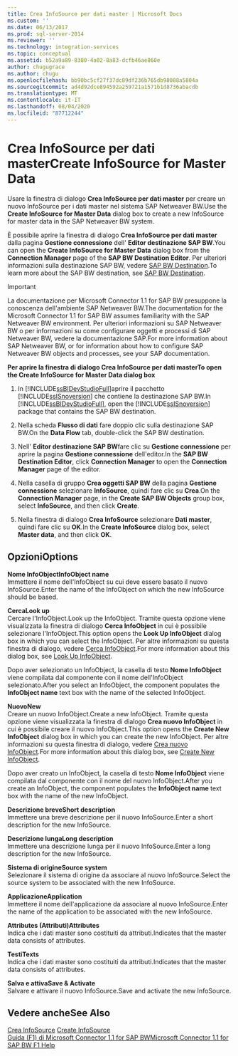 ```yaml
---
title: Crea InfoSource per dati master | Microsoft Docs
ms.custom: ''
ms.date: 06/13/2017
ms.prod: sql-server-2014
ms.reviewer: ''
ms.technology: integration-services
ms.topic: conceptual
ms.assetid: b52a9a89-8380-4a02-8a83-dcfb46ae860e
author: chugugrace
ms.author: chugu
ms.openlocfilehash: bb90bc5cf27f37dc89df236b765db98088a5804a
ms.sourcegitcommit: ad4d92dce894592a259721a1571b1d8736abacdb
ms.translationtype: MT
ms.contentlocale: it-IT
ms.lasthandoff: 08/04/2020
ms.locfileid: "87712244"
---
```

# <a name="create-infosource-for-master-data"></a><span data-ttu-id="af6a4-102">Crea InfoSource per dati master</span><span class="sxs-lookup"><span data-stu-id="af6a4-102">Create InfoSource for Master Data</span></span>
  <span data-ttu-id="af6a4-103">Usare la finestra di dialogo **Crea InfoSource per dati master** per creare un nuovo InfoSource per i dati master nel sistema SAP Netweaver BW.</span><span class="sxs-lookup"><span data-stu-id="af6a4-103">Use the **Create InfoSource for Master Data** dialog box to create a new InfoSource for master data in the SAP Netweaver BW system.</span></span>  
  
 <span data-ttu-id="af6a4-104">È possibile aprire la finestra di dialogo **Crea InfoSource per dati master** dalla pagina **Gestione connessione** dell' **Editor destinazione SAP BW**.</span><span class="sxs-lookup"><span data-stu-id="af6a4-104">You can open the **Create InfoSource for Master Data** dialog box from the **Connection Manager** page of the **SAP BW Destination Editor**.</span></span> <span data-ttu-id="af6a4-105">Per ulteriori informazioni sulla destinazione SAP BW, vedere [SAP BW Destination](sap-bw-destination.md).</span><span class="sxs-lookup"><span data-stu-id="af6a4-105">To learn more about the SAP BW destination, see [SAP BW Destination](sap-bw-destination.md).</span></span>  
  
> [!IMPORTANT]  
>  <span data-ttu-id="af6a4-106">La documentazione per Microsoft Connector 1.1 for SAP BW presuppone la conoscenza dell'ambiente SAP Netweaver BW.</span><span class="sxs-lookup"><span data-stu-id="af6a4-106">The documentation for the Microsoft Connector 1.1 for SAP BW assumes familiarity with the SAP Netweaver BW environment.</span></span> <span data-ttu-id="af6a4-107">Per ulteriori informazioni su SAP Netweaver BW o per informazioni su come configurare oggetti e processi di SAP Netweaver BW, vedere la documentazione SAP.</span><span class="sxs-lookup"><span data-stu-id="af6a4-107">For more information about SAP Netweaver BW, or for information about how to configure SAP Netweaver BW objects and processes, see your SAP documentation.</span></span>  
  
 <span data-ttu-id="af6a4-108">**Per aprire la finestra di dialogo Crea InfoSource per dati master**</span><span class="sxs-lookup"><span data-stu-id="af6a4-108">**To open the Create InfoSource for Master Data dialog box**</span></span>  
  
1.  <span data-ttu-id="af6a4-109">In [!INCLUDE[ssBIDevStudioFull](../../includes/ssbidevstudiofull-md.md)]aprire il pacchetto [!INCLUDE[ssISnoversion](../../includes/ssisnoversion-md.md)] che contiene la destinazione SAP BW.</span><span class="sxs-lookup"><span data-stu-id="af6a4-109">In [!INCLUDE[ssBIDevStudioFull](../../includes/ssbidevstudiofull-md.md)], open the [!INCLUDE[ssISnoversion](../../includes/ssisnoversion-md.md)] package that contains the SAP BW destination.</span></span>  
  
2.  <span data-ttu-id="af6a4-110">Nella scheda **Flusso di dati** fare doppio clic sulla destinazione SAP BW.</span><span class="sxs-lookup"><span data-stu-id="af6a4-110">On the **Data Flow** tab, double-click the SAP BW destination.</span></span>  
  
3.  <span data-ttu-id="af6a4-111">Nell' **Editor destinazione SAP BW**fare clic su **Gestione connessione** per aprire la pagina **Gestione connessione** dell'editor.</span><span class="sxs-lookup"><span data-stu-id="af6a4-111">In the **SAP BW Destination Editor**, click **Connection Manager** to open the **Connection Manager** page of the editor.</span></span>  
  
4.  <span data-ttu-id="af6a4-112">Nella casella di gruppo **Crea oggetti SAP BW** della pagina **Gestione connessione** selezionare **InfoSource**, quindi fare clic su **Crea**.</span><span class="sxs-lookup"><span data-stu-id="af6a4-112">On the **Connection Manager** page, in the **Create SAP BW Objects** group box, select **InfoSource**, and then click **Create**.</span></span>  
  
5.  <span data-ttu-id="af6a4-113">Nella finestra di dialogo **Crea InfoSource** selezionare **Dati master**, quindi fare clic su **OK**.</span><span class="sxs-lookup"><span data-stu-id="af6a4-113">In the **Create InfoSource** dialog box, select **Master data**, and then click **OK**.</span></span>  
  
## <a name="options"></a><span data-ttu-id="af6a4-114">Opzioni</span><span class="sxs-lookup"><span data-stu-id="af6a4-114">Options</span></span>  
 <span data-ttu-id="af6a4-115">**Nome InfoObject**</span><span class="sxs-lookup"><span data-stu-id="af6a4-115">**InfoObject name**</span></span>  
 <span data-ttu-id="af6a4-116">Immettere il nome dell'InfoObject su cui deve essere basato il nuovo InfoSource.</span><span class="sxs-lookup"><span data-stu-id="af6a4-116">Enter the name of the InfoObject on which the new InfoSource should be based.</span></span>  
  
 <span data-ttu-id="af6a4-117">**Cerca**</span><span class="sxs-lookup"><span data-stu-id="af6a4-117">**Look up**</span></span>  
 <span data-ttu-id="af6a4-118">Cercare l'InfoObject.</span><span class="sxs-lookup"><span data-stu-id="af6a4-118">Look up the InfoObject.</span></span> <span data-ttu-id="af6a4-119">Tramite questa opzione viene visualizzata la finestra di dialogo **Cerca InfoObject** in cui è possibile selezionare l'InfoObject.</span><span class="sxs-lookup"><span data-stu-id="af6a4-119">This option opens the **Look Up InfoObject** dialog box in which you can select the InfoObject.</span></span> <span data-ttu-id="af6a4-120">Per altre informazioni su questa finestra di dialogo, vedere [Cerca InfoObject](look-up-infoobject.md).</span><span class="sxs-lookup"><span data-stu-id="af6a4-120">For more information about this dialog box, see [Look Up InfoObject](look-up-infoobject.md).</span></span>  
  
 <span data-ttu-id="af6a4-121">Dopo aver selezionato un InfoObject, la casella di testo **Nome InfoObject** viene compilata dal componente con il nome dell'InfoObject selezionato.</span><span class="sxs-lookup"><span data-stu-id="af6a4-121">After you select an InfoObject, the component populates the **InfoObject name** text box with the name of the selected InfoObject.</span></span>  
  
 <span data-ttu-id="af6a4-122">**Nuovo**</span><span class="sxs-lookup"><span data-stu-id="af6a4-122">**New**</span></span>  
 <span data-ttu-id="af6a4-123">Creare un nuovo InfoObject.</span><span class="sxs-lookup"><span data-stu-id="af6a4-123">Create a new InfoObject.</span></span> <span data-ttu-id="af6a4-124">Tramite questa opzione viene visualizzata la finestra di dialogo **Crea nuovo InfoObject** in cui è possibile creare il nuovo InfoObject.</span><span class="sxs-lookup"><span data-stu-id="af6a4-124">This option opens the **Create New InfoObject** dialog box in which you can create the new InfoObject.</span></span> <span data-ttu-id="af6a4-125">Per altre informazioni su questa finestra di dialogo, vedere [Crea nuovo InfoObject](create-new-infoobject.md).</span><span class="sxs-lookup"><span data-stu-id="af6a4-125">For more information about this dialog box, see [Create New InfoObject](create-new-infoobject.md).</span></span>  
  
 <span data-ttu-id="af6a4-126">Dopo aver creato un InfoObject, la casella di testo **Nome InfoObject** viene compilata dal componente con il nome del nuovo InfoObject.</span><span class="sxs-lookup"><span data-stu-id="af6a4-126">After you create an InfoObject, the component populates the **InfoObject name** text box with the name of the new InfoObject.</span></span>  
  
 <span data-ttu-id="af6a4-127">**Descrizione breve**</span><span class="sxs-lookup"><span data-stu-id="af6a4-127">**Short description**</span></span>  
 <span data-ttu-id="af6a4-128">Immettere una breve descrizione per il nuovo InfoSource.</span><span class="sxs-lookup"><span data-stu-id="af6a4-128">Enter a short description for the new InfoSource.</span></span>  
  
 <span data-ttu-id="af6a4-129">**Descrizione lunga**</span><span class="sxs-lookup"><span data-stu-id="af6a4-129">**Long description**</span></span>  
 <span data-ttu-id="af6a4-130">Immettere una descrizione lunga per il nuovo InfoSource.</span><span class="sxs-lookup"><span data-stu-id="af6a4-130">Enter a long description for the new InfoSource.</span></span>  
  
 <span data-ttu-id="af6a4-131">**Sistema di origine**</span><span class="sxs-lookup"><span data-stu-id="af6a4-131">**Source system**</span></span>  
 <span data-ttu-id="af6a4-132">Selezionare il sistema di origine da associare al nuovo InfoSource.</span><span class="sxs-lookup"><span data-stu-id="af6a4-132">Select the source system to be associated with the new InfoSource.</span></span>  
  
 <span data-ttu-id="af6a4-133">**Applicazione**</span><span class="sxs-lookup"><span data-stu-id="af6a4-133">**Application**</span></span>  
 <span data-ttu-id="af6a4-134">Immettere il nome dell'applicazione da associare al nuovo InfoSource.</span><span class="sxs-lookup"><span data-stu-id="af6a4-134">Enter the name of the application to be associated with the new InfoSource.</span></span>  
  
 <span data-ttu-id="af6a4-135">**Attributes (Attributi)**</span><span class="sxs-lookup"><span data-stu-id="af6a4-135">**Attributes**</span></span>  
 <span data-ttu-id="af6a4-136">Indica che i dati master sono costituiti da attributi.</span><span class="sxs-lookup"><span data-stu-id="af6a4-136">Indicates that the master data consists of attributes.</span></span>  
  
 <span data-ttu-id="af6a4-137">**Testi**</span><span class="sxs-lookup"><span data-stu-id="af6a4-137">**Texts**</span></span>  
 <span data-ttu-id="af6a4-138">Indica che i dati master sono costituiti da attributi.</span><span class="sxs-lookup"><span data-stu-id="af6a4-138">Indicates that the master data consists of attributes.</span></span>  
  
 <span data-ttu-id="af6a4-139">**Salva e attiva**</span><span class="sxs-lookup"><span data-stu-id="af6a4-139">**Save & Activate**</span></span>  
 <span data-ttu-id="af6a4-140">Salvare e attivare il nuovo InfoSource.</span><span class="sxs-lookup"><span data-stu-id="af6a4-140">Save and activate the new InfoSource.</span></span>  
  
## <a name="see-also"></a><span data-ttu-id="af6a4-141">Vedere anche</span><span class="sxs-lookup"><span data-stu-id="af6a4-141">See Also</span></span>  
 <span data-ttu-id="af6a4-142">[Crea InfoSource](create-infosource.md) </span><span class="sxs-lookup"><span data-stu-id="af6a4-142">[Create InfoSource](create-infosource.md) </span></span>  
 [<span data-ttu-id="af6a4-143">Guida (F1) di Microsoft Connector 1.1 for SAP BW</span><span class="sxs-lookup"><span data-stu-id="af6a4-143">Microsoft Connector 1.1 for SAP BW F1 Help</span></span>](../microsoft-connector-for-sap-bw-f1-help.md)  
  
  
